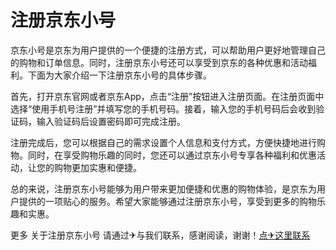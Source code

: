 # 注册京东小号

京东小号是京东为用户提供的一个便捷的注册方式，可以帮助用户更好地管理自己的购物和订单信息。同时，注册京东小号还可以享受到京东的各种优惠和活动福利。下面为大家介绍一下注册京东小号的具体步骤。

首先，打开京东官网或者京东App，点击“注册”按钮进入注册页面。在注册页面中选择“使用手机号注册”并填写您的手机号码。接着，输入您的手机号码后会收到验证码，输入验证码后设置密码即可完成注册。

注册完成后，您可以根据自己的需求设置个人信息和支付方式，方便快捷地进行购物。同时，在享受购物乐趣的同时，您还可以通过京东小号专享各种福利和优惠活动，让您的购物更加实惠和便捷。

总的来说，注册京东小号能够为用户带来更加便捷和优惠的购物体验，是京东为用户提供的一项贴心的服务。希望大家能够通过注册京东小号，享受到更多的购物乐趣和实惠。

更多 关于注册京东小号 请通过✈与我们联系，感谢阅读，谢谢！[点✈这里联系](https://acc.k02.cc)